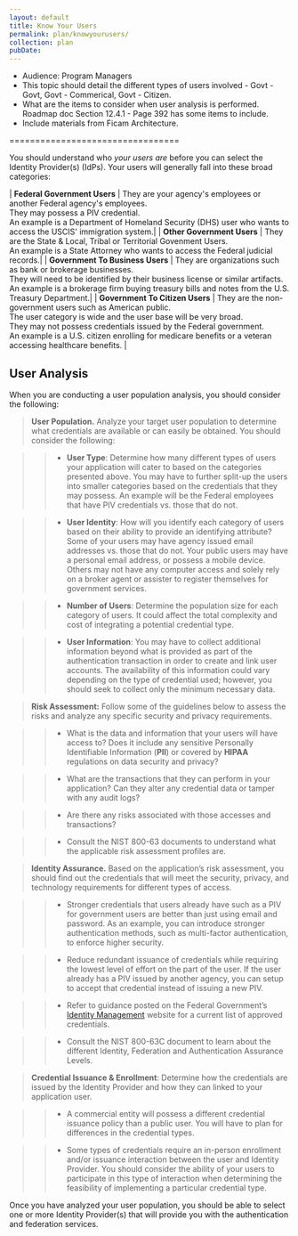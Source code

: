 ```yaml
---
layout: default
title: Know Your Users
permalink: plan/knowyourusers/
collection: plan
pubDate:
---
```


- Audience: Program Managers
- This topic should detail the different types of users involved - Govt - Govt, Govt - Commerical, Govt - Citizen.
- What are the items to consider when user analysis is performed. Roadmap doc Section 12.4.1 - Page 392 has some items to include.
- Include materials from Ficam Architecture.

=================================

You should understand who _your users are_ before you can select the Identity Provider(s) (IdPs). Your users will generally fall into these broad categories:

| **Federal Government Users** | They are your agency's employees or another Federal agency's employees.<br/>They may possess a PIV credential. <br/>An example is a Department of Homeland Security (DHS) user who wants to access the USCIS' immigration system.|
| **Other Government Users** | They are the State & Local, Tribal or Territorial Govenment Users.<br/>An example is a State Attorney who wants to access the Federal judicial records.|
| **Government To Business Users** | They are organizations such as bank or brokerage businesses.<br/> They will need to be identified by their business license or similar artifacts.<br/> An example is a brokerage firm buying treasury bills and notes from the U.S. Treasury Department.|
| **Government To Citizen Users** | They are the non-government users such as American public. <br/> The user category is wide and the user base will be very broad.<br/> They may not possess credentials issued by the Federal government.<br/> An example is a U.S. citizen enrolling for medicare benefits or a veteran accessing healthcare benefits. |

## User Analysis

When you are conducting a user population analysis, you should consider the following:

><i class="fa fa-check-square-o"></i> **User Population.** Analyze your target user population to determine what credentials are available or can easily be obtained. You should consider the following:

>> * **User Type**: Determine how many different types of users your application will cater to based on the categories presented above. You may have to further split-up the users into smaller categories based on the credentials that they may possess. An example will be the Federal employees that have PIV credentials vs. those that do not.

>> * **User Identity**: How will you identify each category of users based on their ability to provide an identifying attribute? Some of your users may have agency issued email addresses vs. those that do not. Your public users may have a personal email address, or possess a mobile device. Others may not have any computer access and solely rely on a broker agent or assister to register themselves for government services.

>> * **Number of Users**: Determine the population size for each category of users. It could affect the total complexity and cost of integrating a potential credential type.

>> * **User Information**: You may have to collect additional information beyond what is provided as part of the authentication transaction in order to create and link user accounts. The availability of this information could vary depending on the type of credential used; however, you should seek to collect only the minimum necessary data.

> <i class="fa fa-check-square-o"></i> **Risk Assessment:** Follow some of the guidelines below to assess the risks and analyze any specific security and privacy requirements. 

>> * What is the data and information that your users will have access to? Does it include any sensitive Personally Identifiable Information (**PII**) or covered by **HIPAA** regulations on data security and privacy? 

>> * What are the transactions that they can perform in your application? Can they alter any credential data or tamper with any audit logs?

>> * Are there any risks associated with those accesses and transactions?

>> * Consult the NIST 800-63 documents to understand what the applicable risk assessment profiles are.

> <i class="fa fa-check-square-o"></i> **Identity Assurance.** Based on the application’s risk assessment, you should find out the credentials that will meet the security, privacy, and technology requirements for different types of access. 

>> * Stronger credentials that users already have such as a PIV for government users are better than just using email and password. As an example, you can introduce stronger authentication methods, such as multi-factor authentication, to enforce higher security. 

>> * Reduce redundant issuance of credentials while requiring the lowest level of effort on the part of the user. If the user already has a PIV issued by another agency, you can setup to accept that credential instead of issuing a new PIV.

>> * Refer to guidance posted on the Federal Government’s [Identity Management](https://idmanagement.gov) website for a current list of approved credentials.

>> * Consult the NIST 800-63C document to learn about the different Identity, Federation and Authentication Assurance Levels.

> <i class="fa fa-check-square-o"></i> **Credential Issuance & Enrollment**: Determine how the credentials are issued by the Identity Provider and how they can linked to your application user.

>> * A commercial entity will possess a different credential issuance policy than a public user. You will have to plan for differences in the credential types.

>> * Some types of credentials require an in-person enrollment and/or issuance interaction between the user and Identity Provider. You should consider the ability of your users to participate in this type of interaction when determining the feasibility of implementing a particular credential type.

Once you have analyzed your user population, you should be able to select one or more Identity Provider(s) that will provide you with the authentication and federation services.









































